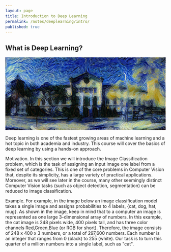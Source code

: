 ```yaml
---
layout: page
title: Introduction to Deep Learning
permalink: /notes/deeplearning/intro/
published: true
---
```


## What is Deep Learning?

![Pano](/images/pano.jpg)

Deep learning is one of the fastest growing areas of machine learning and a hot topic in both academia and industry.
This course will cover the basics of deep learning by using a hands-on approach.

Motivation. In this section we will introduce the Image Classification problem, which is the task of assigning an input image one label from a fixed set of categories. This is one of the core problems in Computer Vision that, despite its simplicity, has a large variety of practical applications. Moreover, as we will see later in the course, many other seemingly distinct Computer Vision tasks (such as object detection, segmentation) can be reduced to image classification.

Example. For example, in the image below an image classification model takes a single image and assigns probabilities to 4 labels, {cat, dog, hat, mug}. As shown in the image, keep in mind that to a computer an image is represented as one large 3-dimensional array of numbers. In this example, the cat image is 248 pixels wide, 400 pixels tall, and has three color channels Red,Green,Blue (or RGB for short). Therefore, the image consists of 248 x 400 x 3 numbers, or a total of 297,600 numbers. Each number is an integer that ranges from 0 (black) to 255 (white). Our task is to turn this quarter of a million numbers into a single label, such as "cat".
